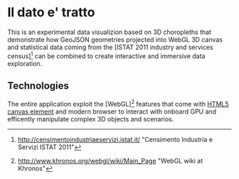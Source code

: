 Il dato e' tratto
=================

This is an experimental data visualizion based on 3D choropleths that demonstrate how
GeoJSON geometries projected into WebGL 3D canvas and statistical data coming from the [ISTAT 2011 industry and services census][^1] 
can be combined to create interactive and immersive data exploration.


Technologies
------------
The entire application exploit the [WebGL][^2] features that come with [HTML5 canvas element](http://www.w3.org/html/wg/drafts/html/master/scripting-1.html#the-canvas-element) and modern browser to interact with onboard GPU and
efficently manipulate complex 3D objects and scenarios.




[^1]: http://censimentoindustriaeservizi.istat.it/ "Censimento Industria e Servizi ISTAT 2011"
[^2]: http://www.khronos.org/webgl/wiki/Main_Page "WebGL wiki at Khronos"


